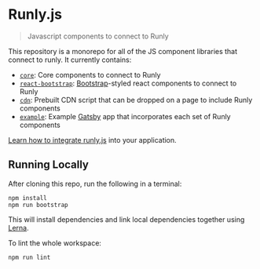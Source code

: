 # Runly.js

> Javascript components to connect to Runly

This repository is a monorepo for all of the JS component libraries that connect to runly. It currently contains:

* [`core`](./core): Core components to connect to Runly
* [`react-bootstrap`](./react-bootstrap): [Bootstrap](https://getbootstrap.com/)-styled react components to connect to Runly
* [`cdn`](./cdn): Prebuilt CDN script that can be dropped on a page to include Runly components
* [`example`](./example): Example [Gatsby](https://www.gatsbyjs.org/) app that incorporates each set of Runly components

[Learn how to integrate runly.js](https://www.runly.io/docs/integration/runly-js/) into your application.

## Running Locally

After cloning this repo, run the following in a terminal:

```
npm install
npm run bootstrap
```

This will install dependencies and link local dependencies together using [Lerna](https://github.com/lerna/lerna).

To lint the whole workspace:

```
npm run lint
```

